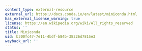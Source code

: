 ```yaml
---
content_type: external-resource
external_url: https://docs.conda.io/en/latest/miniconda.html
has_external_license_warning: true
license: https://en.wikipedia.org/wiki/All_rights_reserved
status: ''
title: Miniconda
uid: b300fc47-7e11-4bdf-b84b-38226d7816e3
wayback_url: ''
---
```


